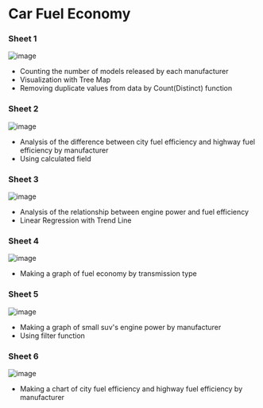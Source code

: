 # Car Fuel Economy

### Sheet 1
![image]()
* Counting the number of models released by each manufacturer
* Visualization with Tree Map
* Removing duplicate values from data by Count(Distinct) function

### Sheet 2
![image]()
* Analysis of the difference between city fuel efficiency and highway fuel efficiency by manufacturer
* Using calculated field

### Sheet 3
![image](https://github.com/K-IFRS/Tableau/assets/138772318/19c41f02-11d2-41e3-bb98-f716fd07afb6)
* Analysis of the relationship between engine power and fuel efficiency
* Linear Regression with Trend Line

### Sheet 4
![image](https://github.com/K-IFRS/Tableau/assets/138772318/369998f6-f9cf-47d0-bd89-5399ad3e6351)
* Making a graph of fuel economy by transmission type

### Sheet 5
![image](https://github.com/K-IFRS/Tableau/assets/138772318/1423b2bc-e13e-4f21-b0f2-e272ef324097)
* Making a graph of small suv's engine power by manufacturer
* Using filter function

### Sheet 6
![image](https://github.com/K-IFRS/Tableau/assets/138772318/fe93ecc2-2b94-476c-932b-084015f1eb08)
* Making a chart of city fuel efficiency and highway fuel efficiency by manufacturer
